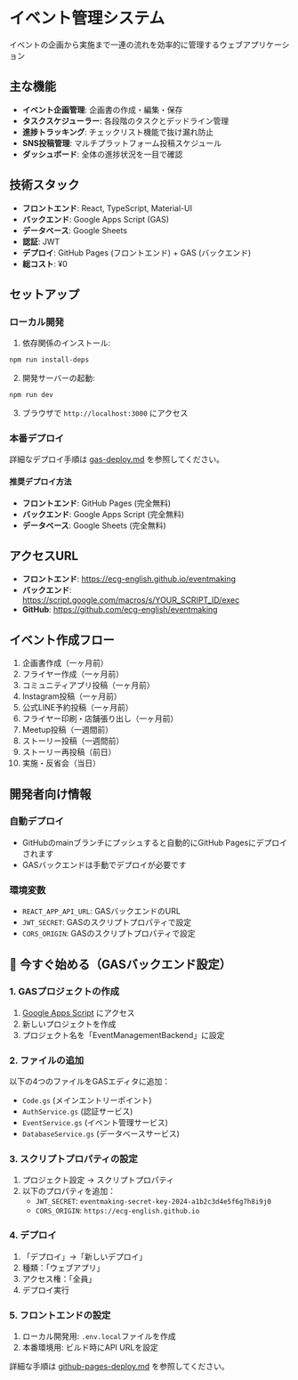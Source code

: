 # イベント管理システム

イベントの企画から実施まで一連の流れを効率的に管理するウェブアプリケーション

## 主な機能

- **イベント企画管理**: 企画書の作成・編集・保存
- **タスクスケジューラー**: 各段階のタスクとデッドライン管理
- **進捗トラッキング**: チェックリスト機能で抜け漏れ防止
- **SNS投稿管理**: マルチプラットフォーム投稿スケジュール
- **ダッシュボード**: 全体の進捗状況を一目で確認

## 技術スタック

- **フロントエンド**: React, TypeScript, Material-UI
- **バックエンド**: Google Apps Script (GAS)
- **データベース**: Google Sheets
- **認証**: JWT
- **デプロイ**: GitHub Pages (フロントエンド) + GAS (バックエンド)
- **総コスト**: ¥0

## セットアップ

### ローカル開発

1. 依存関係のインストール:
```bash
npm run install-deps
```

2. 開発サーバーの起動:
```bash
npm run dev
```

3. ブラウザで `http://localhost:3000` にアクセス

### 本番デプロイ

詳細なデプロイ手順は [gas-deploy.md](./gas-deploy.md) を参照してください。

#### 推奨デプロイ方法
- **フロントエンド**: GitHub Pages (完全無料)
- **バックエンド**: Google Apps Script (完全無料)
- **データベース**: Google Sheets (完全無料)

## アクセスURL

- **フロントエンド**: https://ecg-english.github.io/eventmaking
- **バックエンド**: https://script.google.com/macros/s/YOUR_SCRIPT_ID/exec
- **GitHub**: https://github.com/ecg-english/eventmaking

## イベント作成フロー

1. 企画書作成（一ヶ月前）
2. フライヤー作成（一ヶ月前）
3. コミュニティアプリ投稿（一ヶ月前）
4. Instagram投稿（一ヶ月前）
5. 公式LINE予約投稿（一ヶ月前）
6. フライヤー印刷・店舗張り出し（一ヶ月前）
7. Meetup投稿（一週間前）
8. ストーリー投稿（一週間前）
9. ストーリー再投稿（前日）
10. 実施・反省会（当日）

## 開発者向け情報

### 自動デプロイ
- GitHubのmainブランチにプッシュすると自動的にGitHub Pagesにデプロイされます
- GASバックエンドは手動でデプロイが必要です

### 環境変数
- `REACT_APP_API_URL`: GASバックエンドのURL
- `JWT_SECRET`: GASのスクリプトプロパティで設定
- `CORS_ORIGIN`: GASのスクリプトプロパティで設定

## 🚀 今すぐ始める（GASバックエンド設定）

### 1. GASプロジェクトの作成
1. [Google Apps Script](https://script.google.com/) にアクセス
2. 新しいプロジェクトを作成
3. プロジェクト名を「EventManagementBackend」に設定

### 2. ファイルの追加
以下の4つのファイルをGASエディタに追加：
- `Code.gs` (メインエントリーポイント)
- `AuthService.gs` (認証サービス)
- `EventService.gs` (イベント管理サービス)
- `DatabaseService.gs` (データベースサービス)

### 3. スクリプトプロパティの設定
1. プロジェクト設定 → スクリプトプロパティ
2. 以下のプロパティを追加：
   - `JWT_SECRET`: `eventmaking-secret-key-2024-a1b2c3d4e5f6g7h8i9j0`
   - `CORS_ORIGIN`: `https://ecg-english.github.io`

### 4. デプロイ
1. 「デプロイ」→「新しいデプロイ」
2. 種類：「ウェブアプリ」
3. アクセス権：「全員」
4. デプロイ実行

### 5. フロントエンドの設定
1. ローカル開発用: `.env.local`ファイルを作成
2. 本番環境用: ビルド時にAPI URLを設定

詳細な手順は [github-pages-deploy.md](./github-pages-deploy.md) を参照してください。 